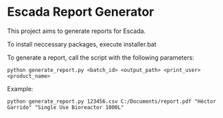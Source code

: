 Escada Report Generator
===================

This project aims to generate reports for Escada.

To install neccessary packages, execute installer.bat

To generate a report, call the script with the following parameters:

```
python generate_report.py <batch_id> <output_path> <print_user> <product_name>
```

Example:

```
python generate_report.py 123456.csv C:/Documents/report.pdf "Héctor Garrido" "Single Use Bioreactor 1000L"
```

